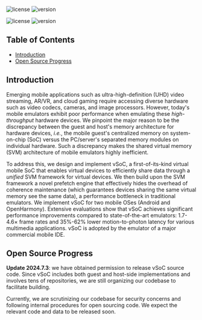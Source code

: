 
![license](https://img.shields.io/badge/Platform-Android-green "Android")
![version](https://img.shields.io/badge/Version-Pie-yellow "Pie")

![license](https://img.shields.io/badge/Platform-OpenHarmony-green "OpenHarmony")
![version](https://img.shields.io/badge/Version-4.0-yellow "4.0")


## Table of Contents
- [Introduction](#introduction)
- [Open Source Progress](#open-source-progress)


## Introduction

Emerging mobile applications such as ultra-high-definition (UHD) video streaming, AR/VR, and cloud gaming require accessing diverse hardware such as video codecs, cameras, and image processors. However, today's mobile emulators exhibit poor performance when emulating these *high-throughput* hardware devices. 
We pinpoint the major reason to be the discrepancy between
the guest and host's memory architecture for hardware devices, *i.e.*, 
the mobile guest's centralized memory on 
system-on-chip (SoC) versus the PC/server's separated memory modules on individual hardware. Such a discrepancy makes 
the shared virtual memory (SVM) architecture of mobile emulators highly inefficient.

To address this,
we design and implement vSoC, a first-of-its-kind virtual mobile SoC
that enables virtual devices to efficiently share data through a *unified* SVM framework for virtual devices.
We then build upon the SVM framework a novel prefetch engine that 
effectively hides the overhead of coherence maintenance (which guarantees devices sharing
the same virtual memory see the same data), a performance bottleneck in traditional emulators.
We implement vSoC for two mobile OSes (Android and OpenHarmony).
Extensive evaluations show that vSoC achieves significant performance improvements compared to state-of-the-art emulators:
1.7-4.6× frame rates and 35%-62% lower motion-to-photon latency for various multimedia applications.
vSoC is adopted by the emulator of a major commercial mobile IDE.


## Open Source Progress

**Update 2024.7.3**: we have obtained permission to release vSoC source code. Since vSoC includes both guest and host-side implementations and involves tens of repositories, we are still organizing our codebase to facilitate building.

Currently, we are scrutinizing our codebase for security concerns and following internal procedures for open sourcing code.
We expect the relevant code and data to be released soon.